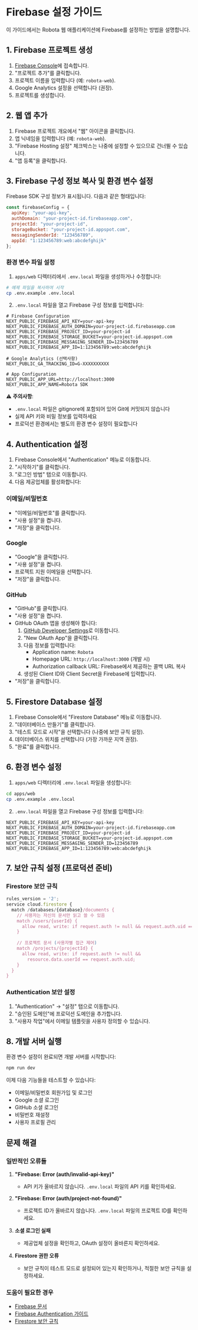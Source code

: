 # Firebase 설정 가이드

이 가이드에서는 Robota 웹 애플리케이션에 Firebase를 설정하는 방법을 설명합니다.

## 1. Firebase 프로젝트 생성

1. [Firebase Console](https://console.firebase.google.com/)에 접속합니다.
2. "프로젝트 추가"를 클릭합니다.
3. 프로젝트 이름을 입력합니다 (예: `robota-web`).
4. Google Analytics 설정을 선택합니다 (권장).
5. 프로젝트를 생성합니다.

## 2. 웹 앱 추가

1. Firebase 프로젝트 개요에서 "웹" 아이콘을 클릭합니다.
2. 앱 닉네임을 입력합니다 (예: `robota-web`).
3. "Firebase Hosting 설정" 체크박스는 나중에 설정할 수 있으므로 건너뛸 수 있습니다.
4. "앱 등록"을 클릭합니다.

## 3. Firebase 구성 정보 복사 및 환경 변수 설정

Firebase SDK 구성 정보가 표시됩니다. 다음과 같은 형태입니다:

```javascript
const firebaseConfig = {
  apiKey: "your-api-key",
  authDomain: "your-project-id.firebaseapp.com",
  projectId: "your-project-id",
  storageBucket: "your-project-id.appspot.com",
  messagingSenderId: "123456789",
  appId: "1:123456789:web:abcdefghijk"
};
```

### 환경 변수 파일 설정

1. `apps/web` 디렉터리에서 `.env.local` 파일을 생성하거나 수정합니다:

```bash
# 예제 파일을 복사하여 시작
cp .env.example .env.local
```

2. `.env.local` 파일을 열고 Firebase 구성 정보를 입력합니다:

```env
# Firebase Configuration
NEXT_PUBLIC_FIREBASE_API_KEY=your-api-key
NEXT_PUBLIC_FIREBASE_AUTH_DOMAIN=your-project-id.firebaseapp.com
NEXT_PUBLIC_FIREBASE_PROJECT_ID=your-project-id
NEXT_PUBLIC_FIREBASE_STORAGE_BUCKET=your-project-id.appspot.com
NEXT_PUBLIC_FIREBASE_MESSAGING_SENDER_ID=123456789
NEXT_PUBLIC_FIREBASE_APP_ID=1:123456789:web:abcdefghijk

# Google Analytics (선택사항)
NEXT_PUBLIC_GA_TRACKING_ID=G-XXXXXXXXXX

# App Configuration
NEXT_PUBLIC_APP_URL=http://localhost:3000
NEXT_PUBLIC_APP_NAME=Robota SDK
```

⚠️ **주의사항**: 
- `.env.local` 파일은 gitignore에 포함되어 있어 Git에 커밋되지 않습니다
- 실제 API 키와 비밀 정보를 입력하세요
- 프로덕션 환경에서는 별도의 환경 변수 설정이 필요합니다

## 4. Authentication 설정

1. Firebase Console에서 "Authentication" 메뉴로 이동합니다.
2. "시작하기"를 클릭합니다.
3. "로그인 방법" 탭으로 이동합니다.
4. 다음 제공업체를 활성화합니다:

### 이메일/비밀번호
- "이메일/비밀번호"를 클릭합니다.
- "사용 설정"을 켭니다.
- "저장"을 클릭합니다.

### Google
- "Google"을 클릭합니다.
- "사용 설정"을 켭니다.
- 프로젝트 지원 이메일을 선택합니다.
- "저장"을 클릭합니다.

### GitHub
- "GitHub"를 클릭합니다.
- "사용 설정"을 켭니다.
- GitHub OAuth 앱을 생성해야 합니다:
  1. [GitHub Developer Settings](https://github.com/settings/developers)로 이동합니다.
  2. "New OAuth App"을 클릭합니다.
  3. 다음 정보를 입력합니다:
     - Application name: `Robota`
     - Homepage URL: `http://localhost:3000` (개발 시)
     - Authorization callback URL: Firebase에서 제공하는 콜백 URL 복사
  4. 생성된 Client ID와 Client Secret을 Firebase에 입력합니다.
- "저장"을 클릭합니다.

## 5. Firestore Database 설정

1. Firebase Console에서 "Firestore Database" 메뉴로 이동합니다.
2. "데이터베이스 만들기"를 클릭합니다.
3. "테스트 모드로 시작"을 선택합니다 (나중에 보안 규칙 설정).
4. 데이터베이스 위치를 선택합니다 (가장 가까운 지역 권장).
5. "완료"를 클릭합니다.

## 6. 환경 변수 설정

1. `apps/web` 디렉터리에 `.env.local` 파일을 생성합니다:

```bash
cd apps/web
cp .env.example .env.local
```

2. `.env.local` 파일을 열고 Firebase 구성 정보를 입력합니다:

```env
NEXT_PUBLIC_FIREBASE_API_KEY=your-api-key
NEXT_PUBLIC_FIREBASE_AUTH_DOMAIN=your-project-id.firebaseapp.com
NEXT_PUBLIC_FIREBASE_PROJECT_ID=your-project-id
NEXT_PUBLIC_FIREBASE_STORAGE_BUCKET=your-project-id.appspot.com
NEXT_PUBLIC_FIREBASE_MESSAGING_SENDER_ID=123456789
NEXT_PUBLIC_FIREBASE_APP_ID=1:123456789:web:abcdefghijk
```

## 7. 보안 규칙 설정 (프로덕션 준비)

### Firestore 보안 규칙
```javascript
rules_version = '2';
service cloud.firestore {
  match /databases/{database}/documents {
    // 사용자는 자신의 문서만 읽고 쓸 수 있음
    match /users/{userId} {
      allow read, write: if request.auth != null && request.auth.uid == userId;
    }
    
    // 프로젝트 문서 (사용자별 접근 제어)
    match /projects/{projectId} {
      allow read, write: if request.auth != null && 
        resource.data.userId == request.auth.uid;
    }
  }
}
```

### Authentication 보안 설정
1. "Authentication" → "설정" 탭으로 이동합니다.
2. "승인된 도메인"에 프로덕션 도메인을 추가합니다.
3. "사용자 작업"에서 이메일 템플릿을 사용자 정의할 수 있습니다.

## 8. 개발 서버 실행

환경 변수 설정이 완료되면 개발 서버를 시작합니다:

```bash
npm run dev
```

이제 다음 기능들을 테스트할 수 있습니다:
- 이메일/비밀번호 회원가입 및 로그인
- Google 소셜 로그인
- GitHub 소셜 로그인
- 비밀번호 재설정
- 사용자 프로필 관리

## 문제 해결

### 일반적인 오류들

1. **"Firebase: Error (auth/invalid-api-key)"**
   - API 키가 올바르지 않습니다. `.env.local` 파일의 API 키를 확인하세요.

2. **"Firebase: Error (auth/project-not-found)"**
   - 프로젝트 ID가 올바르지 않습니다. `.env.local` 파일의 프로젝트 ID를 확인하세요.

3. **소셜 로그인 실패**
   - 제공업체 설정을 확인하고, OAuth 설정이 올바른지 확인하세요.

4. **Firestore 권한 오류**
   - 보안 규칙이 테스트 모드로 설정되어 있는지 확인하거나, 적절한 보안 규칙을 설정하세요.

### 도움이 필요한 경우

- [Firebase 문서](https://firebase.google.com/docs)
- [Firebase Authentication 가이드](https://firebase.google.com/docs/auth)
- [Firestore 보안 규칙](https://firebase.google.com/docs/firestore/security/get-started) 